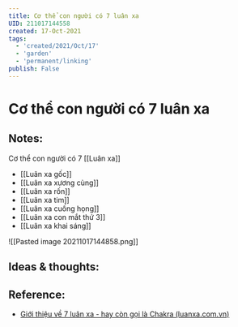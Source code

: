 ```yaml
---
title: Cơ thể con người có 7 luân xa
UID: 211017144558
created: 17-Oct-2021
tags:
  - 'created/2021/Oct/17'
  - 'garden'
  - 'permanent/linking'
publish: False
---
```

# Cơ thể con người có 7 luân xa

## Notes:
Cơ thể con người có 7 [[Luân xa]]
- [[Luân xa gốc]]
- [[Luân xa xương cùng]]
- [[Luân xa rốn]]
- [[Luân xa tim]]
- [[Luân xa cuống họng]]
- [[Luân xa con mắt thứ 3]]
- [[Luân xa khai sáng]]

![[Pasted image 20211017144858.png]]

## Ideas & thoughts:

## Reference:
- [Giới thiệu về 7 luân xa - hay còn gọi là Chakra (luanxa.com.vn)](https://luanxa.com.vn/gioi-thieu-ve-7-luan-xa/)
